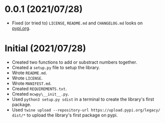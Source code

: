# 0.0.1  (2021/07/28)  
- Fixed (or tried to) `LICENSE`, `README.md` and `CHANGELOG.md` looks on [pypi.org](https://pypi.org/project/mcwpy/0.0.0/).  

# Initial (2021/07/28)  
- Created two functions to add or substract numbers together.  
- Created a `setup.py` file to setup the library.  
- Wrote `README.md`.  
- Wrote `LICENSE`.  
- Wrote `MANIFEST.md`.  
- Created `REQUIREMENTS.txt`.  
- Created `mcwpy\__init__.py`.  
- Used `python3 setup.py sdist` in a terminal to create the library's first package.  
- Used `twine upload --repository-url https://upload.pypi.org/legacy/ dist/*` to upload the library's first package on pypi.  
